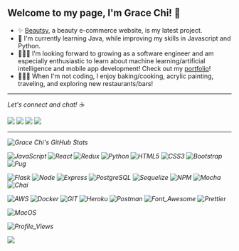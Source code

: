 ## Welcome to my page, I'm Grace Chi! 👋 
  
* ✨ [Beautsy](https://shop-beautsy.onrender.com/), a beauty e-commerce website, is my latest project.
* 🌱 I'm currently learning Java, while improving my skills in Javascript and Python.
* 👩🏻‍💻 I’m looking forward to growing as a software engineer and am especially enthusiastic to learn about machine learning/artificial intelligence and mobile app development! Check out my [portfolio](https://graceechi.github.io/)!
* 👩🏻‍🍳 When I'm not coding, I enjoy baking/cooking, acrylic painting, traveling, and exploring new restaurants/bars!

<hr>

<i>Let's connect and chat!<i> ☕️

[<img src="https://img.shields.io/badge/Portfolio-%23000000.svg?style=for-the-badge&logo=firefox&logoColor=#FF7139">](https://graceechi.github.io/)
[<img src="https://img.shields.io/badge/LinkedIn-0077B5?style=for-the-badge&logo=linkedin&logoColor=white">](https://www.linkedin.com/in/graceechi)
[<img src="https://img.shields.io/badge/Gmail-D14836?style=for-the-badge&logo=gmail&logoColor=white">](mailto:gracetrc7@gmail.com)
[<img src="https://img.shields.io/badge/GitHub-%2312100E.svg?&style=for-the-badge&logo=Github&logoColor=white">](https://github.com/graceechi)

<hr> 
  
![Grace Chi's GitHub Stats](https://github-readme-stats.vercel.app/api?username=graceechi&show_icons=true&theme=tokyonight)<br/>
<!-- ![](https://github-readme-streak-stats.herokuapp.com/?user=graceechi&theme=react&hide_border=false) -->
  
![JavaScript](https://img.shields.io/badge/JavaScript-323330?style=for-the-badge&logo=javascript&logoColor=F7DF1E)
![React](https://img.shields.io/badge/React-20232A?style=for-the-badge&logo=react&logoColor=61DAFB)
![Redux](https://img.shields.io/badge/Redux-593D88?style=for-the-badge&logo=redux&logoColor=white)
![Python](https://img.shields.io/badge/Python-FFD43B?style=for-the-badge&logo=python&logoColor=blue)
![HTML5](https://img.shields.io/badge/HTML5-E34F26?style=for-the-badge&logo=html5&logoColor=white)
![CSS3](https://img.shields.io/badge/CSS3-1572B6?style=for-the-badge&logo=css3&logoColor=white)
![Bootstrap](https://img.shields.io/badge/Bootstrap-563D7C?style=for-the-badge&logo=bootstrap&logoColor=white)
![Pug](https://img.shields.io/badge/Pug-E3C29B?style=for-the-badge&logo=pug&logoColor=black)

![Flask](https://img.shields.io/badge/Flask-000000?style=for-the-badge&logo=flask&logoColor=white)
![Node](https://img.shields.io/badge/Node.js-339933?style=for-the-badge&logo=nodedotjs&logoColor=white)
![Express](https://img.shields.io/badge/Express.js-000000?style=for-the-badge&logo=express&logoColor=white)
![PostgreSQL](https://img.shields.io/badge/PostgreSQL-316192?style=for-the-badge&logo=postgresql&logoColor=white)
![Sequelize](https://img.shields.io/badge/Sequelize-52B0E7?style=for-the-badge&logo=Sequelize&logoColor=white)
![NPM](https://img.shields.io/badge/npm-CB3837?style=for-the-badge&logo=npm&logoColor=white)
![Mocha](https://img.shields.io/badge/Mocha-8D6748?style=for-the-badge&logo=Mocha&logoColor=white)
![Chai](https://img.shields.io/badge/chai-A30701?style=for-the-badge&logo=chai&logoColor=white)

![AWS](https://img.shields.io/badge/Amazon_AWS-FF9900?style=for-the-badge&logo=amazonaws&logoColor=white)
![Docker](https://img.shields.io/badge/Docker-2CA5E0?style=for-the-badge&logo=docker&logoColor=white)
![GIT](https://img.shields.io/badge/GIT-E44C30?style=for-the-badge&logo=git&logoColor=white)
![Heroku](https://img.shields.io/badge/Heroku-430098?style=for-the-badge&logo=heroku&logoColor=white)
![Postman](https://img.shields.io/badge/Postman-FF6C37?style=for-the-badge&logo=Postman&logoColor=white)
![Font_Awesome](https://img.shields.io/badge/Font_Awesome-339AF0?style=for-the-badge&logo=fontawesome&logoColor=white)
![Prettier](https://img.shields.io/badge/prettier-1A2C34?style=for-the-badge&logo=prettier&logoColor=F7BA3E)

![MacOS](https://img.shields.io/badge/mac%20os-000000?style=for-the-badge&logo=apple&logoColor=white)

![Profile_Views](https://komarev.com/ghpvc/?username=graceechi&color=green&style=for-the-badge)

![](https://github-readme-stats.vercel.app/api/top-langs/?username=graceechi&theme=react&hide_border=false&include_all_commits=true&count_private=true&layout=compact)



<!-- [![Grace Chi's GitHub Streak](https://github-readme-streak-stats.herokuapp.com/?user=graceechi&theme=radical)](https://github.com/graceechi/github-readme-streak-stats) -->

<!-- [![Grace Chi's Top Languages](https://github-readme-stats.vercel.app/api/top-langs/?username=graceechi&theme=blue-green)](https://github.com/graceechi/github-readme-stats) -->


